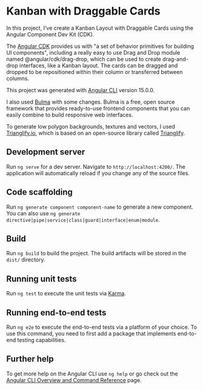 # Kanban with Draggable Cards

In this project, I've create a Kanban Layout with Draggable Cards using the Angular Component Dev Kit (CDK).

The [Angular CDK](https://material.angular.io/cdk/categories) provides us with "a set of behavior primitives for building UI components", including a really easy to use Drag and Drop module named @angular/cdk/drag-drop, which can be used to create drag-and-drop interfaces, like a Kanban layout. The cards can be dragged and dropped to be repositioned within their column or transferred between columns.

This project was generated with [Angular CLI](https://github.com/angular/angular-cli) version 15.0.0.

I also used [Bulma](https://bulma.io/) with some changes. Bulma is a free, open source framework that provides ready-to-use frontend components that you can easily combine to build responsive web interfaces.

To generate low polygon backgrounds, textures and vectors, I used [Trianglify.io](https://trianglify.io/about), which is based on an open-source library called [Trianglify](https://github.com/qrohlf/trianglify).

## Development server

Run `ng serve` for a dev server. Navigate to `http://localhost:4200/`. The application will automatically reload if you change any of the source files.

## Code scaffolding

Run `ng generate component component-name` to generate a new component. You can also use `ng generate directive|pipe|service|class|guard|interface|enum|module`.

## Build

Run `ng build` to build the project. The build artifacts will be stored in the `dist/` directory.

## Running unit tests

Run `ng test` to execute the unit tests via [Karma](https://karma-runner.github.io).

## Running end-to-end tests

Run `ng e2e` to execute the end-to-end tests via a platform of your choice. To use this command, you need to first add a package that implements end-to-end testing capabilities.

## Further help

To get more help on the Angular CLI use `ng help` or go check out the [Angular CLI Overview and Command Reference](https://angular.io/cli) page.
